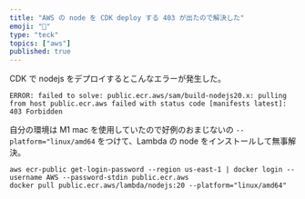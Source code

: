 ```yaml
---
title: "AWS の node を CDK deploy する 403 が出たので解決した"
emoji: "🐞"
type: "teck"
topics: ["aws"]
published: true
---
```


CDK で nodejs をデプロイするとこんなエラーが発生した。

```
ERROR: failed to solve: public.ecr.aws/sam/build-nodejs20.x: pulling from host public.ecr.aws failed with status code [manifests latest]: 403 Forbidden
```

自分の環境は M1 mac を使用していたので好例のおまじないの `--platform="linux/amd64` をつけて、Lambda の node をインストールして無事解決。

```shell
aws ecr-public get-login-password --region us-east-1 | docker login --username AWS --password-stdin public.ecr.aws
docker pull public.ecr.aws/lambda/nodejs:20 --platform="linux/amd64"
```
